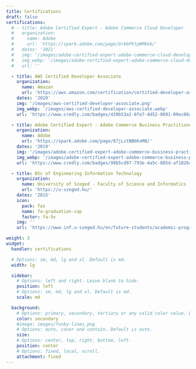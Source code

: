 ```yaml
---
title: Certifications
draft: false
certifications:
  # - title: Adobe Certified Expert - Adobe Commerce Cloud Developer
  #   organization:
  #     name: Adobe
  #     url: 'https://spark.adobe.com/page/GrkbPktpWMkkb/'
  #   dates: '2021'
  #   img: '/images/adobe-certified-expert-adobe-commerce-cloud-developer.png'
  #   img_webp: '/images/adobe-certified-expert-adobe-commerce-cloud-developer.webp'
  #   url: ''

  - title: AWS Certified Developer Associate 
    organization:
      name: Amazon
      url: 'https://aws.amazon.com/certification/certified-developer-associate/'
    dates: '2020'
    img: '/images/aws-certified-developer-associate.png' 
    img_webp: '/images/aws-certified-developer-associate.webp'
    url: 'https://www.credly.com/badges/439b53a2-8fe7-4d52-8091-09ec06abe188/public_url'

  - title: Adobe Certified Expert - Adobe Commerce Business Practitioner
    organization:
      name: Adobe
      url: 'https://spark.adobe.com/page/87jLctNB6KxM0/'
    dates: '2019'
    img: '/images/adobe-certified-expert-adobe-commerce-business-practitioner.png'
    img_webp: '/images/adobe-certified-expert-adobe-commerce-business-practitioner.webp'
    url: 'https://www.credly.com/badges/99b5cd97-793e-4a5c-885d-af18264dd2cf/public_url'

  - title: BSc of Engineering Information Technology
    organization:
      name: University of Szeged - Faculty of Science and Informatics
      url: 'https://u-szeged.hu/'
    dates: '2015'
    icon: 
      pack: fas
      name: fa-graduation-cap
      factor: fa-5x
    img: ''
    url: 'https://www.inf.u-szeged.hu/en/future-students/academic-programs/bsc-in-engineering-information-technology'

weight: 3
widget:
  handler: certifications

  # Options: sm, md, lg and xl. Default is md.
  width: lg

  sidebar:
    # Options: left and right. Leave blank to hide.
    position: left
    # Options: sm, md, lg and xl. Default is md.
    scale: md

  background:
    # Options: primary, secondary, tertiary or any valid color value. Default is primary.
    color: secondary
    #image: images/funky-lines.png
    # Options: auto, cover and contain. Default is auto.
    size:
    # Options: center, top, right, bottom, left.
    position: center
    # Options: fixed, local, scroll.
    attachment: fixed
---
```

